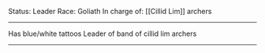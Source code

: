 Status: Leader
Race: Goliath
In charge of: [[Cillid Lim]] archers

---

Has blue/white tattoos
Leader of band of cillid lim archers

---
